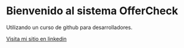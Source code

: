 # Bienvenido al sistema OfferCheck

Utilizando un curso de github para desarrolladores.

[Visita mi sitio en linkedin](https://www.linkedin.com/in/guillermo-saavedra-2592039a/)
